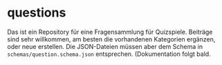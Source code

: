 # questions
Das ist ein Repository für eine Fragensammlung für Quizspiele. Beiträge sind sehr willkommen, am besten die vorhandenen Kategorien ergänzen, oder neue erstellen. 
Die JSON-Dateien müssen aber dem Schema in `schemas/question.schema.json` entsprechen. (Dokumentation folgt bald.
